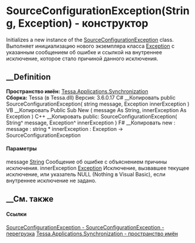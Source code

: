 # SourceConfigurationException(String, Exception) - конструктор
Initializes a new instance of the
[SourceConfigurationException](T_Tessa_Applications_Synchronization_SourceConfigurationException.htm)
class. Выполняет инициализацию нового экземпляра класса
[Exception](https://learn.microsoft.com/dotnet/api/system.exception) с
указанным сообщением об ошибке и ссылкой на внутреннее исключение, которое
стало причиной данного исключения.
## __Definition
 **Пространство имён:**
[Tessa.Applications.Synchronization](N_Tessa_Applications_Synchronization.htm)  
 **Сборка:** Tessa (в Tessa.dll) Версия: 3.6.0.17
C# __Копировать
     public SourceConfigurationException(
    	string message,
    	Exception innerException
    )
VB __Копировать
     Public Sub New ( 
    	message As String,
    	innerException As Exception
    )
C++ __Копировать
     public:
    SourceConfigurationException(
    	String^ message, 
    	Exception^ innerException
    )
F# __Копировать
     new : 
            message : string * 
            innerException : Exception -> SourceConfigurationException
#### Параметры
message [String](https://learn.microsoft.com/dotnet/api/system.string)
     Сообщение об ошибке с объяснением причины исключения. 
innerException
[Exception](https://learn.microsoft.com/dotnet/api/system.exception)
     Исключение, вызвавшее текущее исключение, или указатель NULL (Nothing в Visual Basic), если внутреннее исключение не задано. 
## __См. также
#### Ссылки
[SourceConfigurationException -
](T_Tessa_Applications_Synchronization_SourceConfigurationException.htm)
[SourceConfigurationException -
перегрузка](Overload_Tessa_Applications_Synchronization_SourceConfigurationException__ctor.htm)
[Tessa.Applications.Synchronization - пространство
имён](N_Tessa_Applications_Synchronization.htm)
